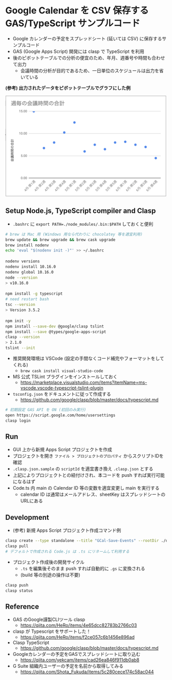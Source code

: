 # Google Calendar を CSV 保存する GAS/TypeScript サンプルコード

* Google カレンダーの予定をスプレッドシート (延いては CSV) に保存するサンプルコード
* GAS (Google Apps Script) 開発には clasp で TypeScript を利用
* 後のピボットテーブルでの分析の便宜のため、年月、週番号や時間も合わせて出力
  - 会議時間の分析が目的であるため、一日単位のスケジュールは出力を省いている

__(参考) 出力されたデータをピボットテーブルでグラフにした例__

<p align="center">
<img src="sample_screenshot.png" width="600">
</p>


## Setup Node.js, TypeScript compiler and Clasp

* `.bashrc` に `export PATH=./node_modules/.bin:$PATH` しておくと便利

```bash
# brew は Mac 用 (Windows 用なら代わりに chocolatey 等を適宜利用)
brew update && brew upgrade && brew cask upgrade
brew install nodenv
echo 'eval "$(nodenv init -)"' >> ~/.bashrc

nodenv versions
nodenv install 10.16.0
nodenv global 10.16.0
node --version
> v10.16.0

npm install -g typescript
# need restart bash
tsc --version
> Version 3.5.2

npm init -y
npm install --save-dev @google/clasp tslint
npm install --save @types/google-apps-script
clasp --version
> 2.1.0
tslint --init
```

* 推奨開発環境は VSCode (設定の手間なくコード補完やフォーマットをしてくれる)
  - `brew cask install visual-studio-code`
* MS 公式 TSLint プラグインをインストールしておく
  - https://marketplace.visualstudio.com/items?itemName=ms-vscode.vscode-typescript-tslint-plugin
* `tsconfig.json` をドキュメントに従って作成する
  - https://github.com/google/clasp/blob/master/docs/typescript.md

```bash
# 初期設定 GAS API を ON (初回のみ実行)
open https://script.google.com/home/usersettings
clasp login
```


## Run

* GUI 上から新規 Apps Script プロジェクトを作成
* プロジェクトを開き `ファイル > プロジェクトのプロパティ` からスクリプトIDを確認
* `.clasp.json.sample` の `scriptId` を適宜書き換え `.clasp.json` とする
* 上記によりプロジェクトとの紐付けされ、本コードを push すれば実行可能になるはず
* Code.ts 内 main の Calendar ID 等の変数を適宜変更し main を実行する
  - calendar ID は通常はメールアドレス、sheetKey はスプレッドシートのURLにある


## Development

* (参考) 新規 Apps Script プロジェクト作成コマンド例

```bash
clasp create --type standalone --title "GCal-Save-Events" --rootDir ./dist
clasp pull
# デフォルトで作成される Code.js は .ts にリネームして利用する
```

* プロジェクト作成後の開発サイクル
  - `.ts` を編集後そのまま push すれば自動的に `.gs` に変換される
  - (build 等の別途の操作は不要)

```bash
clasp push
clasp status
```


## Reference

* GAS のGoogle謹製CLIツール clasp
  - https://qiita.com/HeRo/items/4e65dcc82783b2766c03
* clasp が Typescript をサポートした！
  - https://qiita.com/HeRo/items/f2ce057c6b1456e896ad
* Clasp TypeScript
  - https://github.com/google/clasp/blob/master/docs/typescript.md
* Googleカレンダーの予定をGASでスプレッドシートに取り込む
  - https://qiita.com/yekcam/items/cad26ea846f911db0ab8
* G Suite 組織内ユーザーの予定を名前から取得してみる
  - https://qiita.com/Shota_Fukuda/items/5c280cece174c58ac044
